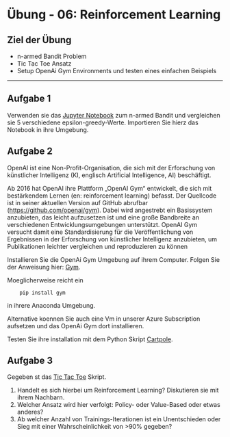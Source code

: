 # Übung - 06: Reinforcement Learning

## Ziel der Übung

- n-armed Bandit Problem
- Tic Tac Toe Ansatz
- Setup OpenAi Gym Environments und testen eines einfachen Beispiels

---

## Aufgabe 1

Verwenden sie das [Jupyter Notebook](bandit.ipynb) zum n-armed Bandit und vergleichen sie 5 verschiedene epsilon-greedy-Werte. Importieren Sie hierz das Notebook in ihre Umgebung.

## Aufgabe 2

OpenAI ist eine Non-Profit-Organisation, die sich mit der Erforschung von künstlicher Intelligenz (KI, englisch Artificial Intelligence, AI) beschäftigt.

Ab 2016 hat OpenAI ihre Plattform „OpenAI Gym“ entwickelt, die sich mit bestärkendem Lernen (en: reinforcement learning) befasst. Der Quellcode ist in seiner aktuellen Version auf GitHub abrufbar (https://github.com/openai/gym). Dabei wird angestrebt ein Basissystem anzubieten, das leicht aufzusetzen ist und eine große Bandbreite an verschiedenen Entwicklungsumgebungen unterstützt. OpenAI Gym versucht damit eine Standardisierung für die Veröffentlichung von Ergebnissen in der Erforschung von künstlicher Intelligenz anzubieten, um Publikationen leichter vergleichen und reproduzieren zu können


Installieren Sie die OpenAi Gym Umgebung auf ihrem Computer. Folgen Sie der Anweisung hier: [Gym](https://github.com/openai/gym).

Moeglicherweise reicht ein 

        pip install gym

in ihrere Anaconda Umgebung.

Alternative koennen Sie auch eine Vm in unserer Azure Subscription aufsetzen und das OpenAi Gym dort installieren.

Testen Sie ihre installation mit dem Python Skript [Cartpole](cartpole.py).

## Aufgabe 3


Gegeben st das [Tic Tac Toe](tic_tac_toe.ipynb) Skript. 

1. Handelt es sich hierbei um Reinforcement Learning? Diskutieren sie mit ihrem Nachbarn. 
2. Welcher Ansatz wird hier verfolgt: Policy- oder Value-Based oder etwas anderes?
3. Ab welcher Anzahl von Trainings-Iterationen ist ein Unentschieden oder Sieg mit einer Wahrscheinlichkeit von >90% gegeben?